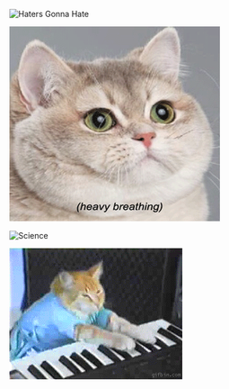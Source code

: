 ![Haters Gonna Hate](https://raw.githubusercontent.com/girldevelopitcincinnati/memehub/master/hatersgonnahate.gif)

![Heavy Breathing Cat](heavycat.gif)

![Science](http://www.reactiongifs.us/wp-content/uploads/2015/05/science_neil_degrasse_tyson.gif)

![Keyboard Cat](keyboardCat.gif)
